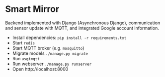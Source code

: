 Smart Mirror
===============
Backend implemented with Django (Asynchronous Django), communication and sensor update with MQTT, and integrated Google account information.

* Install dependencies: ``pip install -r requirements.txt``
* Start ``redis``
* Start MQTT broker (e.g. ``mosquitto``)
* Migrate models ``./manage.py migrate``
* Run ``asgimqtt``
* Run webserver ``./manage.py runserver``
* Open http://localhost:8000
